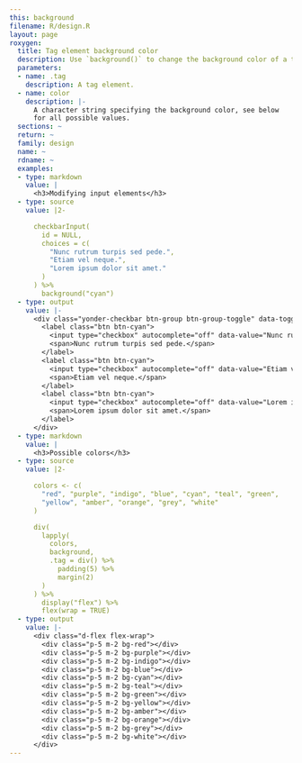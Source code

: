 ```yaml
---
this: background
filename: R/design.R
layout: page
roxygen:
  title: Tag element background color
  description: Use `background()` to change the background color of a tag element.
  parameters:
  - name: .tag
    description: A tag element.
  - name: color
    description: |-
      A character string specifying the background color, see below
      for all possible values.
  sections: ~
  return: ~
  family: design
  name: ~
  rdname: ~
  examples:
  - type: markdown
    value: |
      <h3>Modifying input elements</h3>
  - type: source
    value: |2-

      checkbarInput(
        id = NULL,
        choices = c(
          "Nunc rutrum turpis sed pede.",
          "Etiam vel neque.",
          "Lorem ipsum dolor sit amet."
        )
      ) %>%
        background("cyan")
  - type: output
    value: |-
      <div class="yonder-checkbar btn-group btn-group-toggle" data-toggle="buttons">
        <label class="btn btn-cyan">
          <input type="checkbox" autocomplete="off" data-value="Nunc rutrum turpis sed pede."/>
          <span>Nunc rutrum turpis sed pede.</span>
        </label>
        <label class="btn btn-cyan">
          <input type="checkbox" autocomplete="off" data-value="Etiam vel neque."/>
          <span>Etiam vel neque.</span>
        </label>
        <label class="btn btn-cyan">
          <input type="checkbox" autocomplete="off" data-value="Lorem ipsum dolor sit amet."/>
          <span>Lorem ipsum dolor sit amet.</span>
        </label>
      </div>
  - type: markdown
    value: |
      <h3>Possible colors</h3>
  - type: source
    value: |2-

      colors <- c(
        "red", "purple", "indigo", "blue", "cyan", "teal", "green",
        "yellow", "amber", "orange", "grey", "white"
      )

      div(
        lapply(
          colors,
          background,
          .tag = div() %>%
            padding(5) %>%
            margin(2)
        )
      ) %>%
        display("flex") %>%
        flex(wrap = TRUE)
  - type: output
    value: |-
      <div class="d-flex flex-wrap">
        <div class="p-5 m-2 bg-red"></div>
        <div class="p-5 m-2 bg-purple"></div>
        <div class="p-5 m-2 bg-indigo"></div>
        <div class="p-5 m-2 bg-blue"></div>
        <div class="p-5 m-2 bg-cyan"></div>
        <div class="p-5 m-2 bg-teal"></div>
        <div class="p-5 m-2 bg-green"></div>
        <div class="p-5 m-2 bg-yellow"></div>
        <div class="p-5 m-2 bg-amber"></div>
        <div class="p-5 m-2 bg-orange"></div>
        <div class="p-5 m-2 bg-grey"></div>
        <div class="p-5 m-2 bg-white"></div>
      </div>
---
```

